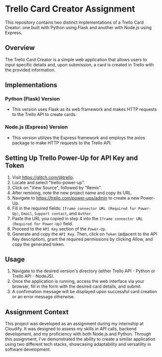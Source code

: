# Trello Card Creator Assignment

This repository contains two distinct implementations of a Trello Card Creator: one built with Python using Flask and another with Node.js using Express.

## Overview

The Trello Card Creator is a simple web application that allows users to input specific details and, upon submission, a card is created in Trello with the provided information.

## Implementations

### Python (Flask) Version

 - This version uses Flask as its web framework and makes HTTP requests to the Trello API to create cards.

### Node.js (Express) Version

 - This version utilizes the Express framework and employs the axios package to make HTTP requests to the Trello API.

## Setting Up Trello Power-Up for API Key and Token

1. Visit https://glitch.com/@trello.
2. Locate and select "trello-power-up".
3. Click on "View Source", followed by "Remix".
4. After remixing, note the new project name and copy its URL.
5. Navigate to https://trello.com/power-ups/admin to create a new Power-Up.
6. Fill in the required fields: `Iframe connector URL (Required for Power-Up)`, `Email`, `Support contact`, and `Author`.
7. Paste the URL you copied in step 4 into the `Iframe connector URL (Required for Power-Up)` field.
8. Proceed to the `API Key` section of the `Power-Up`.
9. Generate and copy the `API Key`. Then, click on `Token` (adjacent to the API Key description), grant the required permissions by clicking Allow, and copy the generated token.

## Usage

1. Navigate to the desired version's directory (either Trello API - Python or Trello API - NodeJS).
2. Once the application is running, access the web interface via your browser, fill in the form with the desired card details, and submit.
3. A confirmation message will be displayed upon successful card creation or an error message otherwise.

## Assignment Context

This project was developed as an assignment during my internship at Cloudify. It was designed to assess my skills in API calls, backend development, and my proficiency with both Node.js and Python. Through this assignment, I've demonstrated the ability to create a similar application using two different tech stacks, showcasing adaptability and versatility in software development.
